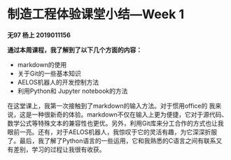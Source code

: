 # 制造工程体验课堂小结—Week 1 #

**无97  杨上  2019011156**

**通过本周课程，我了解到了以下几个方面的内容：**

- markdown的使用
- 关于Git的一些基本知识
- AELOS机器人的开发控制方法
- 利用Python和 Jupyter notebook的方法

在这堂课上，我第一次接触到了markdown的输入方法。对于惯用office的 我来说，这是一种很新奇的体验。markdown不仅在输入上更为便捷，它对于源代码、数学公式等特殊文本的兼容性也更优。另外，利用Git库来分工合作的方式也让我眼前一亮。还有，对于AELOS机器人，我惊叹于它的灵活有趣，为它深深折服了。最后，我了解了Python语言的一些运用，它和我熟悉的C语言之间有联系又有差别，学习的过程让我很有收获。

